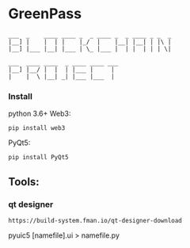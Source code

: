 # GreenPass
```
___  _    ____ ____ _  _ ____ _  _ ____ _ _  _    
|__] |    |  | |    |_/  |    |__| |__| | |\ |    
|__] |___ |__| |___ | \_ |___ |  | |  | | | \|    
                                                  
___  ____ ____  _ ____ ____ ___                   
|__] |__/ |  |  | |___ |     |                    
|    |  \ |__| _| |___ |___  |
```               

### Install
python 3.6+
Web3:
```
pip install web3
```
PyQt5:
```
pip install PyQt5
```
## Tools:
### qt designer
```
https://build-system.fman.io/qt-designer-download
```
pyuic5 [namefile].ui >  namefile.py